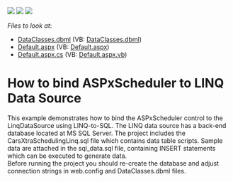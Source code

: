 <!-- default badges list -->
![](https://img.shields.io/endpoint?url=https://codecentral.devexpress.com/api/v1/VersionRange/128545737/13.1.4%2B)
[![](https://img.shields.io/badge/Open_in_DevExpress_Support_Center-FF7200?style=flat-square&logo=DevExpress&logoColor=white)](https://supportcenter.devexpress.com/ticket/details/E1888)
[![](https://img.shields.io/badge/📖_How_to_use_DevExpress_Examples-e9f6fc?style=flat-square)](https://docs.devexpress.com/GeneralInformation/403183)
<!-- default badges end -->
<!-- default file list -->
*Files to look at*:

* [DataClasses.dbml](./CS/WebSite/App_Code/DataClasses.dbml) (VB: [DataClasses.dbml](./VB/WebSite/App_Code/DataClasses.dbml))
* [Default.aspx](./CS/WebSite/Default.aspx) (VB: [Default.aspx](./VB/WebSite/Default.aspx))
* [Default.aspx.cs](./CS/WebSite/Default.aspx.cs) (VB: [Default.aspx.vb](./VB/WebSite/Default.aspx.vb))
<!-- default file list end -->
# How to bind ASPxScheduler to LINQ Data Source


<p>This example demonstrates how to bind the ASPxScheduler control to the LinqDataSource using LINQ-to-SQL. The LINQ data source has a back-end database located at MS SQL Server. The project includes the CarsXtraSchedulingLinq.sql file which contains data table scripts. Sample data are attached in the sql_data.sql file, containing INSERT statements which can be executed to generate data.<br />
Before running the project you should re-create the database and adjust connection strings in web.config and DataClasses.dbml files.</p>

<br/>


